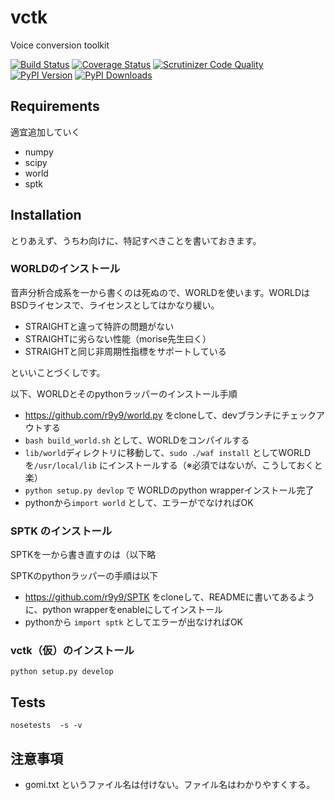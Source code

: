 vctk
======

Voice conversion toolkit

[![Build Status](http://img.shields.io/travis/{{cookiecutter.github_username}}/{{cookiecutter.github_repo}}/master.svg)](https://travis-ci.org/{{cookiecutter.github_username}}/{{cookiecutter.github_repo}})
[![Coverage Status](http://img.shields.io/coveralls/{{cookiecutter.github_username}}/{{cookiecutter.github_repo}}/master.svg)](https://coveralls.io/r/{{cookiecutter.github_username}}/{{cookiecutter.github_repo}})
[![Scrutinizer Code Quality](http://img.shields.io/scrutinizer/g/{{cookiecutter.github_username}}/{{cookiecutter.github_repo}}.svg)](https://scrutinizer-ci.com/g/{{cookiecutter.github_username}}/{{cookiecutter.github_repo}}/?branch=master)
[![PyPI Version](http://img.shields.io/pypi/v/{{vctk}}.svg)](https://pypi.python.org/pypi/{{vctk}})
[![PyPI Downloads](http://img.shields.io/pypi/dm/{{vctk}}.svg)](https://pypi.python.org/pypi/{{vctk}})

## Requirements

適宜追加していく

- numpy
- scipy
- world
- sptk

## Installation

とりあえず、うちわ向けに、特記すべきことを書いておきます。

### WORLDのインストール

音声分析合成系を一から書くのは死ぬので、WORLDを使います。WORLDはBSDライセンスで、ライセンスとしてはかなり緩い。

- STRAIGHTと違って特許の問題がない
- STRAIGHTに劣らない性能（morise先生曰く）
- STRAIGHTと同じ非周期性指標をサポートしている

といいことづくしです。

以下、WORLDとそのpythonラッパーのインストール手順

- https://github.com/r9y9/world.py をcloneして、devブランチにチェックアウトする
- `bash build_world.sh` として、WORLDをコンパイルする
- `lib/world`ディレクトリに移動して、`sudo ./waf install` としてWORLDを`/usr/local/lib` にインストールする（※必須ではないが、こうしておくと楽）
- `python setup.py devlop` で WORLDのpython wrapperインストール完了
- pythonから`import world` として、エラーがでなければOK

### SPTK のインストール

SPTKを一から書き直すのは（以下略

SPTKのpythonラッパーの手順は以下

- https://github.com/r9y9/SPTK をcloneして、READMEに書いてあるように、python wrapperをenableにしてインストール
- pythonから `import sptk` としてエラーが出なければOK

### vctk（仮）のインストール

```
python setup.py develop
```

## Tests

```
nosetests  -s -v
```

## 注意事項

- gomi.txt というファイル名は付けない。ファイル名はわかりやすくする。